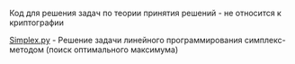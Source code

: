 Код для решения задач по теории принятия решений - не относится к криптографии

[Simplex.py](https://github.com/AronHopeless/MPEI_Crypto_Evteev/blob/main/Teoriya%20Prinyatiya%20Resheniy/Simplex.py) - Решение задачи линейного программирования симплекс-методом (поиск оптимального максимума)
